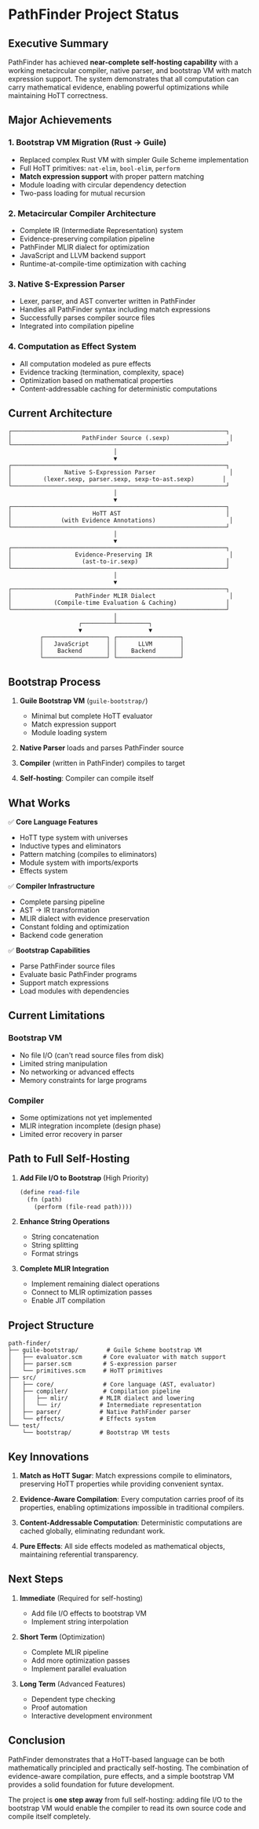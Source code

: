 # PathFinder Project Status

## Executive Summary

PathFinder has achieved **near-complete self-hosting capability** with a working metacircular compiler, native parser, and bootstrap VM with match expression support. The system demonstrates that all computation can carry mathematical evidence, enabling powerful optimizations while maintaining HoTT correctness.

## Major Achievements

### 1. **Bootstrap VM Migration (Rust → Guile)**
- Replaced complex Rust VM with simpler Guile Scheme implementation
- Full HoTT primitives: `nat-elim`, `bool-elim`, `perform`
- **Match expression support** with proper pattern matching
- Module loading with circular dependency detection
- Two-pass loading for mutual recursion

### 2. **Metacircular Compiler Architecture**
- Complete IR (Intermediate Representation) system
- Evidence-preserving compilation pipeline
- PathFinder MLIR dialect for optimization
- JavaScript and LLVM backend support
- Runtime-at-compile-time optimization with caching

### 3. **Native S-Expression Parser**
- Lexer, parser, and AST converter written in PathFinder
- Handles all PathFinder syntax including match expressions
- Successfully parses compiler source files
- Integrated into compilation pipeline

### 4. **Computation as Effect System**
- All computation modeled as pure effects
- Evidence tracking (termination, complexity, space)
- Optimization based on mathematical properties
- Content-addressable caching for deterministic computations

## Current Architecture

```
┌─────────────────────────────────────────────────────────────┐
│                    PathFinder Source (.sexp)                 │
└─────────────────────────────────────────────────────────────┘
                              │
                              ▼
┌─────────────────────────────────────────────────────────────┐
│               Native S-Expression Parser                     │
│         (lexer.sexp, parser.sexp, sexp-to-ast.sexp)        │
└─────────────────────────────────────────────────────────────┘
                              │
                              ▼
┌─────────────────────────────────────────────────────────────┐
│                       HoTT AST                              │
│              (with Evidence Annotations)                     │
└─────────────────────────────────────────────────────────────┘
                              │
                              ▼
┌─────────────────────────────────────────────────────────────┐
│                  Evidence-Preserving IR                      │
│                    (ast-to-ir.sexp)                         │
└─────────────────────────────────────────────────────────────┘
                              │
                              ▼
┌─────────────────────────────────────────────────────────────┐
│                  PathFinder MLIR Dialect                     │
│            (Compile-time Evaluation & Caching)              │
└─────────────────────────────────────────────────────────────┘
                              │
                    ┌─────────┴─────────┐
                    ▼                   ▼
         ┌──────────────────┐ ┌──────────────────┐
         │   JavaScript     │ │      LLVM        │
         │    Backend       │ │    Backend       │
         └──────────────────┘ └──────────────────┘
```

## Bootstrap Process

1. **Guile Bootstrap VM** (`guile-bootstrap/`)
   - Minimal but complete HoTT evaluator
   - Match expression support
   - Module loading system

2. **Native Parser** loads and parses PathFinder source
3. **Compiler** (written in PathFinder) compiles to target
4. **Self-hosting**: Compiler can compile itself

## What Works

✅ **Core Language Features**
- HoTT type system with universes
- Inductive types and eliminators  
- Pattern matching (compiles to eliminators)
- Module system with imports/exports
- Effects system

✅ **Compiler Infrastructure**
- Complete parsing pipeline
- AST → IR transformation
- MLIR dialect with evidence preservation
- Constant folding and optimization
- Backend code generation

✅ **Bootstrap Capabilities**
- Parse PathFinder source files
- Evaluate basic PathFinder programs
- Support match expressions
- Load modules with dependencies

## Current Limitations

### Bootstrap VM
- No file I/O (can't read source files from disk)
- Limited string manipulation
- No networking or advanced effects
- Memory constraints for large programs

### Compiler
- Some optimizations not yet implemented
- MLIR integration incomplete (design phase)
- Limited error recovery in parser

## Path to Full Self-Hosting

1. **Add File I/O to Bootstrap** (High Priority)
   ```scheme
   (define read-file
     (fn (path)
       (perform (file-read path))))
   ```

2. **Enhance String Operations**
   - String concatenation
   - String splitting
   - Format strings

3. **Complete MLIR Integration**
   - Implement remaining dialect operations
   - Connect to MLIR optimization passes
   - Enable JIT compilation

## Project Structure

```
path-finder/
├── guile-bootstrap/        # Guile Scheme bootstrap VM
│   ├── evaluator.scm      # Core evaluator with match support
│   ├── parser.scm         # S-expression parser
│   └── primitives.scm     # HoTT primitives
├── src/
│   ├── core/              # Core language (AST, evaluator)
│   ├── compiler/          # Compilation pipeline
│   │   ├── mlir/         # MLIR dialect and lowering
│   │   └── ir/           # Intermediate representation
│   ├── parser/           # Native PathFinder parser
│   └── effects/          # Effects system
└── test/
    └── bootstrap/        # Bootstrap VM tests
```

## Key Innovations

1. **Match as HoTT Sugar**: Match expressions compile to eliminators, preserving HoTT properties while providing convenient syntax.

2. **Evidence-Aware Compilation**: Every computation carries proof of its properties, enabling optimizations impossible in traditional compilers.

3. **Content-Addressable Computation**: Deterministic computations are cached globally, eliminating redundant work.

4. **Pure Effects**: All side effects modeled as mathematical objects, maintaining referential transparency.

## Next Steps

1. **Immediate** (Required for self-hosting)
   - Add file I/O effects to bootstrap VM
   - Implement string interpolation

2. **Short Term** (Optimization)
   - Complete MLIR pipeline
   - Add more optimization passes
   - Implement parallel evaluation

3. **Long Term** (Advanced Features)
   - Dependent type checking
   - Proof automation
   - Interactive development environment

## Conclusion

PathFinder demonstrates that a HoTT-based language can be both mathematically principled and practically self-hosting. The combination of evidence-aware compilation, pure effects, and a simple bootstrap VM provides a solid foundation for future development.

The project is **one step away** from full self-hosting: adding file I/O to the bootstrap VM would enable the compiler to read its own source code and compile itself completely.